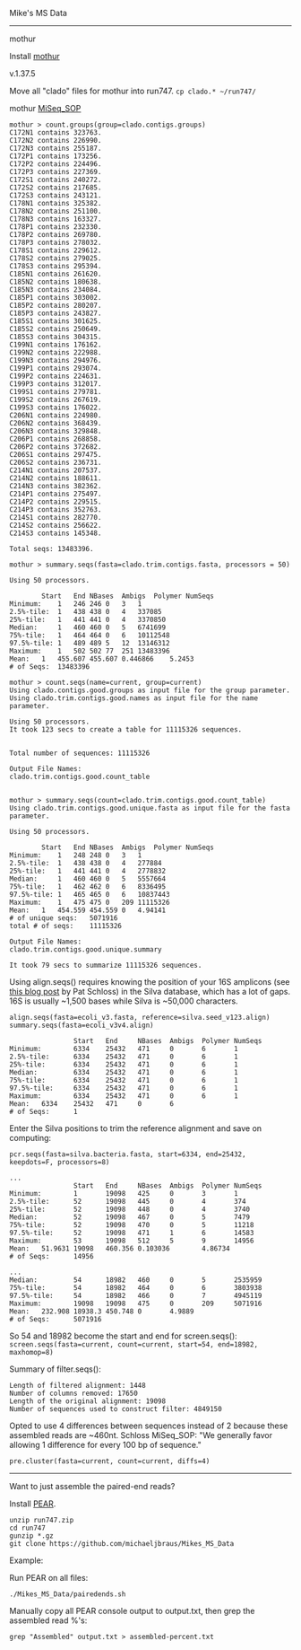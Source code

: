 Mike's MS Data

---

mothur

Install [mothur](https://github.com/mothur/mothur/releases)

v.1.37.5

Move all "clado" files for mothur into run747. 
`cp clado.* ~/run747/`

mothur [MiSeq_SOP](http://www.mothur.org/wiki/MiSeq_SOP)

```
mothur > count.groups(group=clado.contigs.groups)
C172N1 contains 323763.
C172N2 contains 226990.
C172N3 contains 255187.
C172P1 contains 173256.
C172P2 contains 224496.
C172P3 contains 227369.
C172S1 contains 240272.
C172S2 contains 217685.
C172S3 contains 243121.
C178N1 contains 325382.
C178N2 contains 251100.
C178N3 contains 163327.
C178P1 contains 232330.
C178P2 contains 269780.
C178P3 contains 278032.
C178S1 contains 229612.
C178S2 contains 279025.
C178S3 contains 295394.
C185N1 contains 261620.
C185N2 contains 180638.
C185N3 contains 234084.
C185P1 contains 303002.
C185P2 contains 280207.
C185P3 contains 243827.
C185S1 contains 301625.
C185S2 contains 250649.
C185S3 contains 304315.
C199N1 contains 176162.
C199N2 contains 222988.
C199N3 contains 294976.
C199P1 contains 293074.
C199P2 contains 224631.
C199P3 contains 312017.
C199S1 contains 279781.
C199S2 contains 267619.
C199S3 contains 176022.
C206N1 contains 224980.
C206N2 contains 368439.
C206N3 contains 329848.
C206P1 contains 268858.
C206P2 contains 372682.
C206S1 contains 297475.
C206S2 contains 236731.
C214N1 contains 207537.
C214N2 contains 188611.
C214N3 contains 382362.
C214P1 contains 275497.
C214P2 contains 229515.
C214P3 contains 352763.
C214S1 contains 282770.
C214S2 contains 256622.
C214S3 contains 145348.

Total seqs: 13483396.

mothur > summary.seqs(fasta=clado.trim.contigs.fasta, processors = 50)

Using 50 processors.

		Start	End	NBases	Ambigs	Polymer	NumSeqs
Minimum:	1	246	246	0	3	1
2.5%-tile:	1	438	438	0	4	337085
25%-tile:	1	441	441	0	4	3370850
Median: 	1	460	460	0	5	6741699
75%-tile:	1	464	464	0	6	10112548
97.5%-tile:	1	489	489	5	12	13146312
Maximum:	1	502	502	77	251	13483396
Mean:	1	455.607	455.607	0.446866	5.2453
# of Seqs:	13483396

```
```
mothur > count.seqs(name=current, group=current)
Using clado.contigs.good.groups as input file for the group parameter.
Using clado.trim.contigs.good.names as input file for the name parameter.

Using 50 processors.
It took 123 secs to create a table for 11115326 sequences.


Total number of sequences: 11115326

Output File Names: 
clado.trim.contigs.good.count_table


mothur > summary.seqs(count=clado.trim.contigs.good.count_table)
Using clado.trim.contigs.good.unique.fasta as input file for the fasta parameter.

Using 50 processors.

		Start	End	NBases	Ambigs	Polymer	NumSeqs
Minimum:	1	248	248	0	3	1
2.5%-tile:	1	438	438	0	4	277884
25%-tile:	1	441	441	0	4	2778832
Median: 	1	460	460	0	5	5557664
75%-tile:	1	462	462	0	6	8336495
97.5%-tile:	1	465	465	0	6	10837443
Maximum:	1	475	475	0	209	11115326
Mean:	1	454.559	454.559	0	4.94141
# of unique seqs:	5071916
total # of seqs:	11115326

Output File Names: 
clado.trim.contigs.good.unique.summary

It took 79 secs to summarize 11115326 sequences.
```

Using align.seqs() requires knowing the position of your 16S amplicons (see [this blog post](http://blog.mothur.org/2016/07/07/Customization-for-your-region/) by Pat Schloss) in the Silva database, which has a lot of gaps. 16S is usually ~1,500 bases while Silva is ~50,000 characters. 

```
align.seqs(fasta=ecoli_v3.fasta, reference=silva.seed_v123.align)
summary.seqs(fasta=ecoli_v3v4.align)

                Start   End     NBases  Ambigs  Polymer NumSeqs
Minimum:        6334    25432   471     0       6       1
2.5%-tile:      6334    25432   471     0       6       1
25%-tile:       6334    25432   471     0       6       1
Median:         6334    25432   471     0       6       1
75%-tile:       6334    25432   471     0       6       1
97.5%-tile:     6334    25432   471     0       6       1
Maximum:        6334    25432   471     0       6       1
Mean:   6334    25432   471     0       6
# of Seqs:      1
```

Enter the Silva positions to trim the reference alignment and save on computing: 

`pcr.seqs(fasta=silva.bacteria.fasta, start=6334, end=25432, keepdots=F, processors=8)`

```
...
                Start   End     NBases  Ambigs  Polymer NumSeqs
Minimum:        1       19098   425     0       3       1
2.5%-tile:      52      19098   445     0       4       374
25%-tile:       52      19098   448     0       4       3740
Median:         52      19098   467     0       5       7479
75%-tile:       52      19098   470     0       5       11218
97.5%-tile:     52      19098   471     1       6       14583
Maximum:        53      19098   512     5       9       14956
Mean:   51.9631 19098   460.356 0.103036        4.86734
# of Seqs:      14956

...
Median:         54      18982   460     0       5       2535959
75%-tile:       54      18982   464     0       6       3803938
97.5%-tile:     54      18982   466     0       7       4945119
Maximum:        19098   19098   475     0       209     5071916
Mean:   232.908 18938.3 450.748 0       4.9889
# of Seqs:      5071916
```
So 54 and 18982 become the start and end for screen.seqs():
`screen.seqs(fasta=current, count=current, start=54, end=18982, maxhomop=8)`

Summary of filter.seqs():
```
Length of filtered alignment: 1448
Number of columns removed: 17650
Length of the original alignment: 19098
Number of sequences used to construct filter: 4849150
```

Opted to use 4 differences between sequences instead of 2 because these assembled reads are ~460nt. Schloss MiSeq_SOP: "We generally favor allowing 1 difference for every 100 bp of sequence."

`pre.cluster(fasta=current, count=current, diffs=4)`


---
Want to just assemble the paired-end reads? 

Install [PEAR](https://github.com/xflouris/PEAR).

```
unzip run747.zip
cd run747
gunzip *.gz
git clone https://github.com/michaeljbraus/Mikes_MS_Data
```

Example: 

Run PEAR on all files:
```
./Mikes_MS_Data/pairedends.sh
```

Manually copy all PEAR console output to output.txt, then grep the assembled read %'s:
```
grep "Assembled" output.txt > assembled-percent.txt
```
